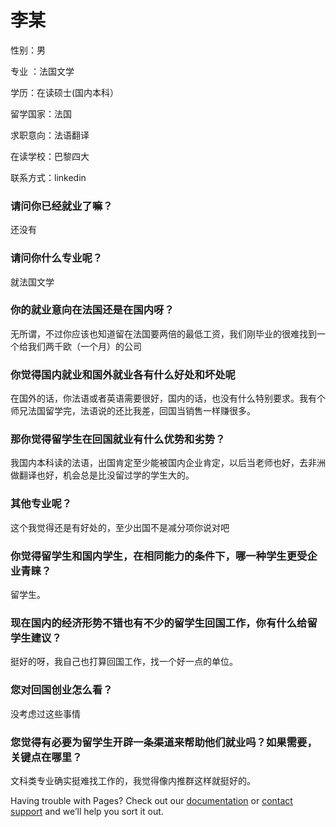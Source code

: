 # 李某

性别：男

专业 ：法国文学

学历：在读硕士(国内本科）

留学国家：法国

求职意向：法语翻译

在读学校：巴黎四大

联系方式：linkedin

### 请问你已经就业了嘛？
还没有

### 请问你什么专业呢？
就法国文学

### 你的就业意向在法国还是在国内呀？
无所谓，不过你应该也知道留在法国要两倍的最低工资，我们刚毕业的很难找到一个给我们两千欧（一个月）的公司

### 你觉得国内就业和国外就业各有什么好处和坏处呢
在国外的话，你法语或者英语需要很好，国内的话，也没有什么特别要求。我有个师兄法国留学完，法语说的还比我差，回国当销售一样赚很多。

### 那你觉得留学生在回国就业有什么优势和劣势？
我国内本科读的法语，出国肯定至少能被国内企业肯定，以后当老师也好，去非洲做翻译也好，机会总是比没留过学的学生大的。

### 其他专业呢？
这个我觉得还是有好处的，至少出国不是减分项你说对吧


### 你觉得留学生和国内学生，在相同能力的条件下，哪一种学生更受企业青睐？
留学生。

### 现在国内的经济形势不错也有不少的留学生回国工作，你有什么给留学生建议？
挺好的呀，我自己也打算回国工作，找一个好一点的单位。

### 您对回国创业怎么看？
没考虑过这些事情


### 您觉得有必要为留学生开辟一条渠道来帮助他们就业吗？如果需要，关键点在哪里？
文科类专业确实挺难找工作的，我觉得像内推群这样就挺好的。











Having trouble with Pages? Check out our [documentation](https://help.github.com/categories/github-pages-basics/) or [contact support](https://github.com/contact) and we’ll help you sort it out.
